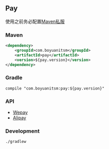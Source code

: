 ## Pay

使用之前务必配置[Maven私服](http://172.16.8.21:20000/helper/nexus-maven-repo)

### Maven

```xml
<dependency>
    <groupId>com.boyuanitsm</groupId>
    <artifactId>pay</artifactId>
    <version>${pay.version}</version>
</dependency>
```

### Gradle

```
compile "com.boyuanitsm:pay:${pay.version}"
```

### API

- [Wepay](docs/wepay/wepay.md)
- [Alipay](docs/alipay/alipay.md)



### Development

```
./gradlew
```

